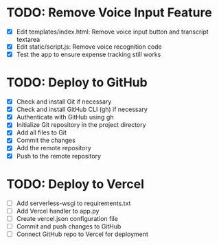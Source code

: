 # TODO: Remove Voice Input Feature

- [x] Edit templates/index.html: Remove voice input button and transcript textarea
- [x] Edit static/script.js: Remove voice recognition code
- [x] Test the app to ensure expense tracking still works

# TODO: Deploy to GitHub

- [x] Check and install Git if necessary
- [x] Check and install GitHub CLI (gh) if necessary
- [x] Authenticate with GitHub using gh
- [x] Initialize Git repository in the project directory
- [x] Add all files to Git
- [x] Commit the changes
- [x] Add the remote repository
- [x] Push to the remote repository

# TODO: Deploy to Vercel

- [ ] Add serverless-wsgi to requirements.txt
- [ ] Add Vercel handler to app.py
- [ ] Create vercel.json configuration file
- [ ] Commit and push changes to GitHub
- [ ] Connect GitHub repo to Vercel for deployment
